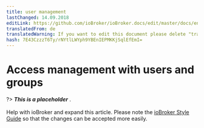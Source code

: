 ```yaml
---
title: user management
lastChanged: 14.09.2018
editLink: https://github.com/ioBroker/ioBroker.docs/edit/master/docs/en/config/userrights.md
translatedFrom: de
translatedWarning: If you want to edit this document please delete "translatedFrom" field, elsewise this document will be translated automatically again
hash: 7E43CzzzT6Ty/rNYtlLWYph9YBEnIEPMKKjSqlEfEmI=
---
```

# Access management with users and groups
?> ***This is a placeholder*** . <br><br> Help with ioBroker and expand this article. Please note the [ioBroker Style Guide](community/styleguidedoc) so that the changes can be accepted more easily.